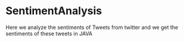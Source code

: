 # SentimentAnalysis
Here we analyze the sentiments of Tweets from twitter and we get the sentiments of these tweets in JAVA
